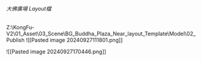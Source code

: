 ###### 大佛廣場 Layout檔
Z:\KongFu-V2\01_Asset\03_Scene\BG_Buddha_Plaza_Near_layout_Template\Model\02_Publish
![[Pasted image 20240927111801.png]]

![[Pasted image 20240927170446.png]]